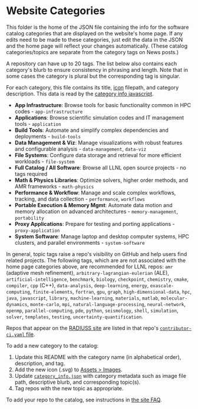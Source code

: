 # Website Categories

This folder is the home of the JSON file containing the info for the software catalog categories that are displayed on the website's home page. If any edits need to be made to these categories, just edit the data in the JSON and the home page will reflect your changes automatically. (These catalog categories/topics are separate from the category tags on News posts.)

A repository can have up to 20 tags. The list below also contains each category's blurb to ensure consistency in phrasing and length. Note that in some cases the category is plural but the corresponding tag is singular.

For each category, this file contains its title, [icon][icon dir] filepath, and category description. This data is read by the [category info javascript][js dir].

[icon dir]: ../assets/images/
[js dir]: ../js/category-info.js

- **App Infrastructure**: Browse tools for basic functionality common in HPC codes - `app-infrastructure`
- **Applications**: Browse scientific simulation codes and IT management tools - `application`
- **Build Tools**: Automate and simplify complex dependencies and deployments - `build-tools`
- **Data Management & Viz**: Manage visualizations with robust features and configurable analysis - `data-management`, `data-viz`
- **File Systems**: Configure data storage and retrieval for more efficient workloads - `file-system`
- **Full Catalog / All Software**: Browse all LLNL open source projects - no tags required
- **Math & Physics Libraries**: Optimize solvers, higher order methods, and AMR frameworks - `math-physics`
- **Performance & Workflow**: Manage and scale complex workflows, tracking, and data collection - `performance`, `workflows`
- **Portable Execution & Memory Mgmt**: Automate data motion and memory allocation on advanced architectures - `memory-management`, `portability`
- **Proxy Applications**: Prepare for testing and porting applications - `proxy-application`
- **System Software**: Manage laptop and desktop computer systems, HPC clusters, and parallel environments - `system-software`

In general, topic tags raise a repo's visibility on GitHub and help users find related projects. The following tags, which are are not associated with the home page categories above, are recommended for LLNL repos: `amr` (adaptive mesh refinement), `arbitrary-lagrangian-eulerian` (ALE), `artificial-intelligence`, `benchmark`, `biology`, `checkpoint`, `chemistry`, `cmake`, `compiler`, `cpp` (C++), `data-analysis`, `deep-learning`, `energy`, `exascale-computing`, `finite-elements`, `fortran`, `gpu`, `graph`, `high-dimensional-data`, `hpc`, `java`, `javascript`, `library`, `machine-learning`, `materials`, `matlab`, `molecular-dynamics`, `monte-carlo`, `mpi`, `natural-language-processing`, `neural-network`, `openmp`, `parallel-computing`, `pde`, `python`, `seismology`, `shell`, `simulation`, `solver`, `templates`, `testing`, `uncertainty-quantification`.

Repos that appear on the [RADIUSS site](https://software.llnl.gov/radiuss/projects/) are listed in that repo's [`contributor-ci.yaml` file](https://github.com/LLNL/radiuss/blob/main/contributor-ci.yaml).

To add a new category to the catalog:

1. Update this README with the category name (in alphabetical order), description, and tag.
2. Add the new icon (.svg) to [Assets > Images](https://github.com/LLNL/llnl.github.io/tree/main/assets/images).
3. Update [`category_info.json`](https://github.com/LLNL/llnl.github.io/blob/main/pages/explore/category_info.json) with category metadata such as image file path, descriptive blurb, and corresponding topic(s).
4. Tag repos with the new topic as appropriate.

To add your repo to the catalog, see instructions in [the site FAQ](https://software.llnl.gov/about/faq/#how-do-i-include-my-repo-in-the-llnl-organization-andor-this-websites-catalog).

